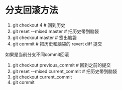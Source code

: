 # 分支回滚方法

1. git checkout 4 # 回到历史
2. git reset --mixed master # 把历史带到脑袋
3. git checkout master # 签出脑袋
4. git commit # 把历史和脑袋的 revert diff 提交

如果是当前分支不同commit回滚

1. git checkout previous_commit # 回到之前的提交
2. git reset --mixed current_commit # 把历史带到脑袋
3. git checkout current_commit
4. git commit